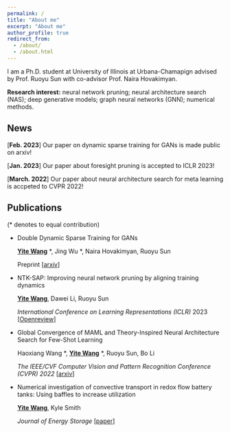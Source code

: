 ```yaml
---
permalink: /
title: "About me"
excerpt: "About me"
author_profile: true
redirect_from: 
  - /about/
  - /about.html
---
```


I am a Ph.D. student at University of Illinois at Urbana-Chamapign advised by Prof. Ruoyu Sun with co-advisor Prof. Naira Hovakimyan. 

**Research interest:** neural network pruning; neural architecture search (NAS); deep generative models; graph neural networks (GNN); numerical methods.

## News

[**Feb. 2023**] Our paper on dynamic sparse training for GANs is made public on arxiv!

[**Jan. 2023**] Our paper about foresight pruning is accepted to ICLR 2023!

[**March. 2022**] Our paper about neural architecture search for meta learning is accpeted to CVPR 2022!

## Publications

(* denotes to equal contribution)

- Double Dynamic Sparse Training for GANs
  
  **<u>Yite Wang</u>** *, Jing Wu *, Naira Hovakimyan, Ruoyu Sun
  
  Preprint [[arxiv](https://arxiv.org/abs/2302.14670)]

- NTK-SAP: Improving neural network pruning by aligning training dynamics
  
  **<u>Yite Wang</u>**, Dawei Li, Ruoyu Sun
  
  *International Conference on Learning Representations (ICLR)* 2023 [[Openreview](https://openreview.net/forum?id=-5EWhW_4qWP)]

- Global Convergence of MAML and Theory-Inspired Neural Architecture Search for Few-Shot Learning
  
  Haoxiang Wang \*, **<u>Yite Wang</u>** \*, Ruoyu Sun, Bo Li
  
  *The IEEE/CVF Computer Vision and Pattern Recognition Conference (CVPR) 2022* [[arxiv](https://arxiv.org/abs/2203.09137)]

- Numerical investigation of convective transport in redox flow battery tanks: Using baffles to increase utilization
  
  **<u>Yite Wang</u>**, Kyle Smith
  
  *Journal of Energy Storage* [[paper](https://www.sciencedirect.com/science/article/abs/pii/S2352152X19303469)]
